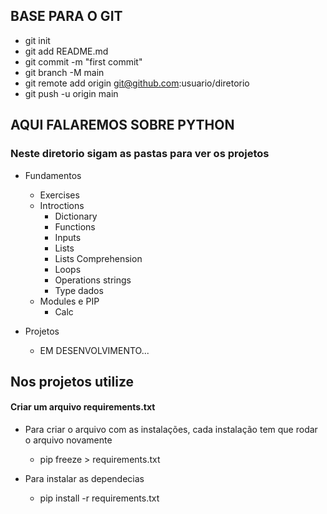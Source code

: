 ## BASE PARA O GIT

- git init  
- git add README.md  
- git commit -m "first commit"  
- git branch -M main  
- git remote add origin git@github.com:usuario/diretorio  
- git push -u origin main

## AQUI FALAREMOS SOBRE PYTHON
### Neste diretorio sigam as pastas para ver os projetos

- Fundamentos 
  - Exercises  
  - Introctions
    - Dictionary
    - Functions
    - Inputs  
    - Lists  
    - Lists Comprehension
    - Loops
    - Operations strings  
    - Type dados  
  - Modules e PIP
    - Calc

- Projetos
  - EM DESENVOLVIMENTO...

## Nos projetos utilize
#### Criar um arquivo requirements.txt
  - Para criar o arquivo com as instalações, cada instalação tem que rodar o arquivo novamente
    - pip freeze > requirements.txt
  
  - Para instalar as dependecias
    - pip install -r requirements.txt